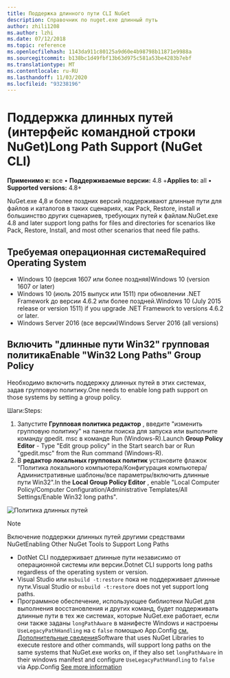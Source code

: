 ```yaml
---
title: Поддержка длинного пути CLI NuGet
description: Справочник по nuget.exe длинный путь
author: zhili1208
ms.author: lzhi
ms.date: 07/12/2018
ms.topic: reference
ms.openlocfilehash: 1143da911c80125a9d60e4b98798b11871e9988a
ms.sourcegitcommit: b138bc1d49fbf13b63d975c581a53be4283b7ebf
ms.translationtype: MT
ms.contentlocale: ru-RU
ms.lasthandoff: 11/03/2020
ms.locfileid: "93238196"
---
```

# <a name="long-path-support-nuget-cli"></a><span data-ttu-id="05a2f-103">Поддержка длинных путей (интерфейс командной строки NuGet)</span><span class="sxs-lookup"><span data-stu-id="05a2f-103">Long Path Support (NuGet CLI)</span></span>

<span data-ttu-id="05a2f-104">**Применимо к:** все &bullet; **Поддерживаемые версии:** 4.8 +</span><span class="sxs-lookup"><span data-stu-id="05a2f-104">**Applies to:** all &bullet; **Supported versions:** 4.8+</span></span>

<span data-ttu-id="05a2f-105">NuGet.exe 4,8 и более поздних версий поддерживают длинные пути для файлов и каталогов в таких сценариях, как Pack, Restore, install и большинство других сценариев, требующих путей к файлам.</span><span class="sxs-lookup"><span data-stu-id="05a2f-105">NuGet.exe 4.8 and later support long paths for files and directories for scenarios like Pack, Restore, Install, and most other scenarios that need file paths.</span></span>

## <a name="required-operating-system"></a><span data-ttu-id="05a2f-106">Требуемая операционная система</span><span class="sxs-lookup"><span data-stu-id="05a2f-106">Required Operating System</span></span>

-   <span data-ttu-id="05a2f-107">Windows 10 (версия 1607 или более поздняя)</span><span class="sxs-lookup"><span data-stu-id="05a2f-107">Windows 10 (version 1607 or later)</span></span>
-   <span data-ttu-id="05a2f-108">Windows 10 (июль 2015 выпуск или 1511) при обновлении .NET Framework до версии 4.6.2 или более поздней.</span><span class="sxs-lookup"><span data-stu-id="05a2f-108">Windows 10 (July 2015 release or version 1511) if you upgrade .NET Framework to versions 4.6.2 or later.</span></span>
-   <span data-ttu-id="05a2f-109">Windows Server 2016 (все версии)</span><span class="sxs-lookup"><span data-stu-id="05a2f-109">Windows Server 2016 (all versions)</span></span>

## <a name="enable-win32-long-paths-group-policy"></a><span data-ttu-id="05a2f-110">Включить "длинные пути Win32" групповая политика</span><span class="sxs-lookup"><span data-stu-id="05a2f-110">Enable "Win32 Long Paths" Group Policy</span></span>

<span data-ttu-id="05a2f-111">Необходимо включить поддержку длинных путей в этих системах, задав групповую политику.</span><span class="sxs-lookup"><span data-stu-id="05a2f-111">One needs to enable long path support on those systems by setting a group policy.</span></span>

<span data-ttu-id="05a2f-112">Шаги:</span><span class="sxs-lookup"><span data-stu-id="05a2f-112">Steps:</span></span>
1. <span data-ttu-id="05a2f-113">Запустите **Групповая политика редактор** , введите "изменить групповую политику" на панели поиска для запуска или выполните команду gpedit. msc в команде Run (Windows-R).</span><span class="sxs-lookup"><span data-stu-id="05a2f-113">Launch **Group Policy Editor** - Type "Edit group policy" in the Start search bar or Run "gpedit.msc" from the Run command (Windows-R).</span></span>
2. <span data-ttu-id="05a2f-114">В **редактор локальных групповых политик** установите флажок "Политика локального компьютера/Конфигурация компьютера/Административные шаблоны/все параметры/включить длинные пути Win32".</span><span class="sxs-lookup"><span data-stu-id="05a2f-114">In the **Local Group Policy Editor** , enable "Local Computer Policy/Computer Configuration/Administrative Templates/All Settings/Enable Win32 long paths".</span></span>

![Политика длинных путей](media/LongPathPolicy.png)


> [!Note]
> <span data-ttu-id="05a2f-116">Включение поддержки длинных путей другими средствами NuGet</span><span class="sxs-lookup"><span data-stu-id="05a2f-116">Enabling Other NuGet Tools to Support Long Paths</span></span>
>
> -   <span data-ttu-id="05a2f-117">DotNet CLI поддерживает длинные пути независимо от операционной системы или версии.</span><span class="sxs-lookup"><span data-stu-id="05a2f-117">Dotnet CLI supports long paths regardless of the operating system or version.</span></span>
> -   <span data-ttu-id="05a2f-118">Visual Studio или `msbuild -t:restore` пока не поддерживает длинные пути.</span><span class="sxs-lookup"><span data-stu-id="05a2f-118">Visual Studio or `msbuild -t:restore` does not yet support long paths.</span></span>
> -   <span data-ttu-id="05a2f-119">Программное обеспечение, использующее библиотеки NuGet для выполнения восстановления и других команд, будет поддерживать длинные пути в тех же системах, которые NuGet.exe работает, если они также заданы `longPathAware` в манифесте Windows и настроены `UseLegacyPathHandling` на с `false` помощью App.Config [см. Дополнительные сведения](/archive/blogs/jeremykuhne/net-4-6-2-and-long-paths-on-windows-10)</span><span class="sxs-lookup"><span data-stu-id="05a2f-119">Software that uses NuGet Libraries to execute restore and other commands, will support long paths on the same systems that NuGet.exe works on, if they also set `longPathAware` in their windows manifest and configure `UseLegacyPathHandling` to `false` via App.Config [See more information](/archive/blogs/jeremykuhne/net-4-6-2-and-long-paths-on-windows-10)</span></span>